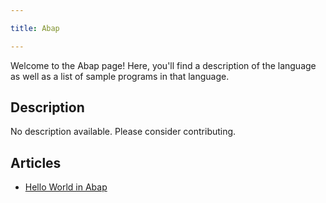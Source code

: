 ```yaml
---

title: Abap

---
```


Welcome to the Abap page! Here, you'll find a description of the language as well as a list of sample programs in that language.

## Description

No description available. Please consider contributing.

## Articles

- [Hello World in Abap](https://sampleprograms.io/projects/hello-world/abap)